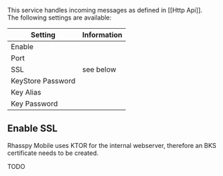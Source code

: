 This service handles incoming messages as defined in [[Http Api]].
<br/>The following settings are available:

| Setting           | Information | 
|-------------------|-------------|
| Enable            |             | 
| Port              |             | 
| SSL               | see below   | 
| KeyStore Password |             | 
| Key Alias         |             | 
| Key Password      |             |

## Enable SSL

Rhasspy Mobile uses KTOR for the internal webserver, therefore an BKS certificate needs to be
created.

TODO
